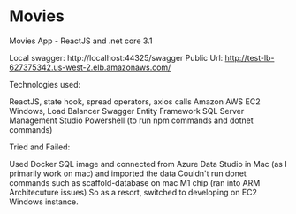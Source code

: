# Movies
Movies App - ReactJS and .net core 3.1

Local swagger: http://localhost:44325/swagger
Public Url: http://test-lb-627375342.us-west-2.elb.amazonaws.com/

Technologies used:

ReactJS, state hook, spread operators, axios calls
Amazon AWS EC2 Windows, Load Balancer
Swagger
Entity Framework
SQL Server Management Studio
Powershell (to run npm commands and dotnet commands)

Tried and Failed:

Used Docker SQL image and connected from Azure Data Studio in Mac (as I primarily work on mac) and imported the data
Couldn't run donet commands such as scaffold-database on mac M1 chip (ran into ARM Architecuture issues)
So as a resort, switched to developing on EC2 Windows instance.
